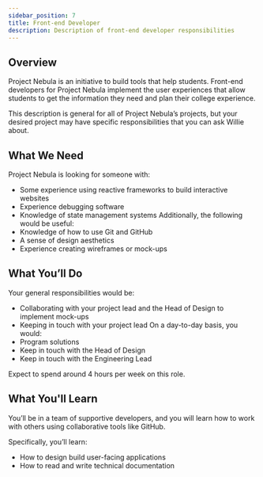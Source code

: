 ```yaml
---
sidebar_position: 7
title: Front-end Developer
description: Description of front-end developer responsibilities
---
```


## Overview

Project Nebula is an initiative to build tools that help students. Front-end developers for Project Nebula implement the user experiences that allow students to get the information they need and plan their college experience.

This description is general for all of Project Nebula’s projects, but your desired project may have specific responsibilities that you can ask Willie about.

## What We Need

Project Nebula is looking for someone with:

- Some experience using reactive frameworks to build interactive websites
- Experience debugging software
- Knowledge of state management systems
  Additionally, the following would be useful:
- Knowledge of how to use Git and GitHub
- A sense of design aesthetics
- Experience creating wireframes or mock-ups

## What You’ll Do

Your general responsibilities would be:

- Collaborating with your project lead and the Head of Design to implement mock-ups
- Keeping in touch with your project lead
  On a day-to-day basis, you would:
- Program solutions
- Keep in touch with the Head of Design
- Keep in touch with the Engineering Lead

Expect to spend around 4 hours per week on this role.

## What You'll Learn

You’ll be in a team of supportive developers, and you will learn how to work with others using collaborative tools like GitHub.

Specifically, you’ll learn:

- How to design build user-facing applications
- How to read and write technical documentation
